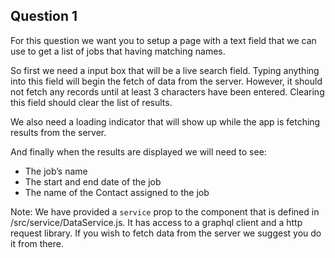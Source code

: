 ## Question 1

For this question we want you to setup a page with a text field that we can use to get a list of jobs that having matching names.

So first we need a input box that will be a live search field.  Typing anything into this field will begin the fetch of data from the server.  However, it should not fetch any records until at least 3 characters have been entered.  Clearing this field should clear the list of results.

We also need a loading indicator that will show up while the app is fetching results from the server.

And finally when the results are displayed we will need to see:

- The job’s name
- The start and end date of the job
- The name of the Contact assigned to the job

Note: We have provided a `service` prop to the component that is defined in /src/service/DataService.js.  It has access to a graphql client and a http request library.  If you wish to fetch data from the server we suggest you do it from there.